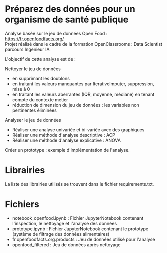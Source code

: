 # Préparez des données pour un organisme de santé publique

Analyse basée sur le jeu de données Open Food : https://fr.openfoodfacts.org/  
Projet réalisé dans le cadre de la formation OpenClassrooms : Data Scientist parcours Ingenieur IA

L'objectif de cette analyse est de : 

Nettoyer le jeu de données 
* en supprimant les doublons
* en traitant les valeurs manquantes par IterativeImputer, suppression, mise à 0
* en traitant les valeurs aberrantes (IQR, moyenne, médiane) en tenant compte du contexte metier
* réduction de dimension du jeu de données : les variables non pertinentes éliminées

Analyser le jeu de données 
* Réaliser une analyse univariée et bi-variée avec des graphiques 
* Réaliser une méthode d'analyse descriptive : ACP
* Réaliser une méthode d'analyse explicative : ANOVA

Créer un prototype : exemple d'implémentation de l'analyse.

# Librairies

La liste des librairies utilisés se trouvent dans le fichier requirements.txt.

# Fichiers

- notebook_openfood.ipynb : Fichier JupyterNotebook contenant l'inspection, le nettoyage et l'analyse des données
- prototype.ipynb : Fichier JupyterNotebook contenant le prototype (système de filtrage des données alimentaires)
- fr.openfoodfacts.org.products : Jeu de données utilisé pour l'analyse
- openfood_filtered : Jeu de données après nettoyage

